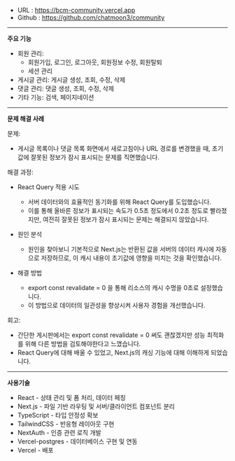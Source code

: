  - URL : https://bcm-community.vercel.app
 - Github : https://github.com/chatmoon3/community

---

**주요 기능**
  
 - 회원 관리:
   - 회원가입, 로그인, 로그아웃, 회원정보 수정, 회원탈퇴
   - 세션 관리
 - 게시글 관리: 게시글 생성, 조회, 수정, 삭제
 - 댓글 관리: 댓글 생성, 조회, 수정, 삭제
 - 기타 기능: 검색, 페이지네이션

---

**문제 해결 사례**
  
문제:
 - 게시글 목록이나 댓글 목록 화면에서 새로고침이나 URL 경로를 변경했을 때, 초기값에 잘못된 정보가 잠시 표시되는 문제를 직면했습니다.

해결 과정:

 - React Query 적용 시도
   - 서버 데이터와의 효율적인 동기화를 위해 React Query를 도입했습니다.
   - 이를 통해 올바른 정보가 표시되는 속도가 0.5초 정도에서 0.2초 정도로 빨라졌지만, 여전히 잘못된 정보가 잠시 표시되는 문제는 해결되지 않았습니다.
  
 - 원인 분석
   - 원인을 찾아보니 기본적으로 Next.js는 반환된 값을 서버의 데이터 캐시에 자동으로 저장하므로, 이 캐시 내용이 초기값에 영향을 미치는 것을 확인했습니다.

 - 해결 방법
   - export const revalidate = 0 을 통해 리소스의 캐시 수명을 0초로 설정했습니다.
   - 이 방법으로 데이터의 일관성을 향상시켜 사용자 경험을 개선했습니다.

회고:
 - 간단한 게시판에서는 export const revalidate = 0 써도 괜찮겠지만 성능 최적화를 위해 다른 방법을 검토해야한다고 느꼈습니다.
 - React Query에 대해 배울 수 있었고, Next.js의 캐싱 기능에 대해 이해하게 되었습니다.

---
  
**사용기술**
 - React - 상태 관리 및 폼 처리, 데이터 페칭
 - Next.js - 파일 기반 라우팅 및 서버/클라이언트 컴포넌트 분리
 - TypeScript - 타입 안정성 확보
 - TailwindCSS - 반응형 레이아웃 구현
 - NextAuth - 인증 관련 로직 개발
 - Vercel-postgres - 데이터베이스 구현 및 연동
 - Vercel - 배포

